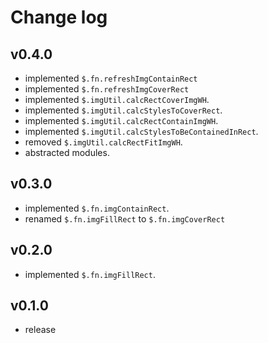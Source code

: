 # Change log

## v0.4.0

* implemented `$.fn.refreshImgContainRect`
* implemented `$.fn.refreshImgCoverRect`
* implemented `$.imgUtil.calcRectCoverImgWH`.
* implemented `$.imgUtil.calcStylesToCoverRect`.
* implemented `$.imgUtil.calcRectContainImgWH`.
* implemented `$.imgUtil.calcStylesToBeContainedInRect`.
* removed `$.imgUtil.calcRectFitImgWH`.
* abstracted modules.

## v0.3.0

* implemented `$.fn.imgContainRect`.
* renamed `$.fn.imgFillRect` to `$.fn.imgCoverRect`

## v0.2.0

* implemented `$.fn.imgFillRect`.

## v0.1.0

* release


